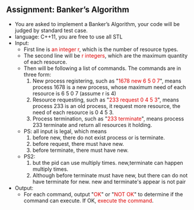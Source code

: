 <!--
 * @Github: https://github.com/Certseeds/CS302_OS
 * @Organization: SUSTech
 * @Author: nanoseeds
 * @Date: 2020-05-19 20:38:38
 * @LastEditors: nanoseeds
 * @LastEditTime: 2020-05-19 20:42:11
 * @License: CC-BY-NC-SA_V4_0 or any later version 
 -->
## Assignment: Banker’s Algorithm
+ You are asked to implement a Banker’s Algorithm, your code will be judged by standard test case.
+ language: C++11, you are free to use all STL
+ Input:
  + First line is <font color="#dd0000">an integer r</font>, which is the number of resource types.
  + The second line will be <font color="#dd0000">r integers</font>, which are the maximum quantity of each resource.
  + Then will be following a list of commands. The commands are in three form:
    1. New process registering, such as "<font color="#dd0000">1678 new 6 5 0 7</font>", means process 1678 is a new process, whose maximum need of each resource is 6 5 0 7 (assume r is 4)
    2. Resource requesting, such as "<font color="#dd0000">233 request 0 4 5 3</font>", means process 233 is an old process, it request more resource, the need of each resource is 0 4 5 3.
    3. Process termination, such as "<font color="#dd0000">233 terminate</font>", means process 233 terminate and return all resources it holding.
  + PS: all input is legal, which means 
    1. before new, there do not exist process or is terminate.
    2. before request, there must have new.
    3. before terminate, there must have new. 
  + PS2: 
    1. but the pid can use multiply times. new,terminate can happen multiply times.
    2. Although before terminate must have new, but there can do not have terminate for new. new and terminate's appear is not pair
+ Output:
  + For each command, output "<font color="#dd0000">OK</font>" or "<font color="#dd0000">NOT OK</font>" to determine if the command can execute. If OK, <font color="#dd0000">execute the command</font>.
